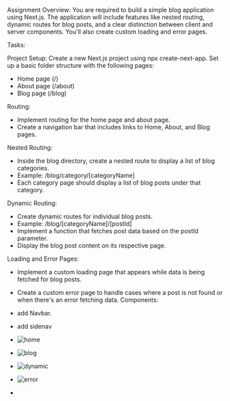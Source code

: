 Assignment Overview:
You are required to build a simple blog application using Next.js. The application will include features like nested routing, dynamic routes for blog posts, and a clear distinction between client and server components. You'll also create custom loading and error pages.

Tasks:

Project Setup:
Create a new Next.js project using npx create-next-app.
Set up a basic folder structure with the following pages:

- Home page (/)
- About page (/about)
- Blog page (/blog)

Routing:

- Implement routing for the home page and about page.
- Create a navigation bar that includes links to Home, About, and Blog pages.

Nested Routing:

- Inside the blog directory, create a nested route to display a list of blog categories.
- Example: /blog/category/[categoryName]
- Each category page should display a list of blog posts under that category.

Dynamic Routing:

- Create dynamic routes for individual blog posts.
- Example: /blog/[categoryName]/[postId]
- Implement a function that fetches post data based on the postId parameter.
- Display the blog post content on its respective page.

Loading and Error Pages:

- Implement a custom loading page that appears while data is being fetched for blog posts.
- Create a custom error page to handle cases where a post is not found or when there's an error fetching data.
  Components:
- add Navbar.
- add sidenav
- ![home](https://github.com/user-attachments/assets/4508e6ed-5cd2-41f7-b5e9-b2425716bbcb)
- ![blog](https://github.com/user-attachments/assets/2b173b23-e44d-45c8-8c58-9d1968e04554)
- ![dynamic](https://github.com/user-attachments/assets/c2cc8605-f3a6-4277-a3ca-6effd0c3922a)
- ![error](https://github.com/user-attachments/assets/7d317f3e-32d4-4da3-8f11-97bdcbba3ae9)



- 


